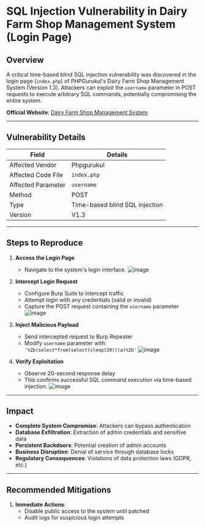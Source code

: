 # SQL Injection Vulnerability in Dairy Farm Shop Management System (Login Page)

## Overview
A critical time-based blind SQL injection vulnerability was discovered in the login page (`index.php`) of PHPGurukul's Dairy Farm Shop Management System (Version 1.3). Attackers can exploit the `username` parameter in POST requests to execute arbitrary SQL commands, potentially compromising the entire system.

**Official Website**: [Dairy Farm Shop Management System](https://phpgurukul.com/dairy-farm-shop-management-system-using-php-and-mysql/)

---

## Vulnerability Details
| **Field**           | **Details**                                                                 |
|---------------------|-----------------------------------------------------------------------------|
| Affected Vendor     | Phpgurukul                                                                 |
| Affected Code File  | `index.php`                                                                |
| Affected Parameter  | `username`                                                                 |
| Method              | POST                                                                       |
| Type                | Time-based blind SQL injection                                            |
| Version             | V1.3                                                                      |

---

## Steps to Reproduce

1. **Access the Login Page**
   - Navigate to the system's login interface.
    ![image](https://github.com/user-attachments/assets/e3e182be-30d5-4151-a554-1e1227122a1f)

2. **Intercept Login Request**
   - Configure Burp Suite to intercept traffic
   - Attempt login with any credentials (valid or invalid)
   - Capture the POST request containing the `username` parameter
    ![image](https://github.com/user-attachments/assets/7bc0ea7c-0dc0-4610-bfdc-5f1b2e788aac)

3. **Inject Malicious Payload**
   - Send intercepted request to Burp Repeater
   - Modify `username` parameter with:  
     `'%2b(select*from(select(sleep(20)))a)%2b'`
    ![image](https://github.com/user-attachments/assets/affb458c-990a-49ac-88ef-776b27aa10bb)

4. **Verify Exploitation**
   - Observe 20-second response delay
   - This confirms successful SQL command execution via time-based injection.
   ![image](https://github.com/user-attachments/assets/0e983a74-091c-41cd-bb23-bc10c584a2bd)

---

## Impact
- **Complete System Compromise**: Attackers can bypass authentication
- **Database Exfiltration**: Extraction of admin credentials and sensitive data
- **Persistent Backdoors**: Potential creation of admin accounts
- **Business Disruption**: Denial of service through database locks
- **Regulatory Consequences**: Violations of data protection laws (GDPR, etc.)

---

## Recommended Mitigations
1. **Immediate Actions**:
   - Disable public access to the system until patched
   - Audit logs for suspicious login attempts


